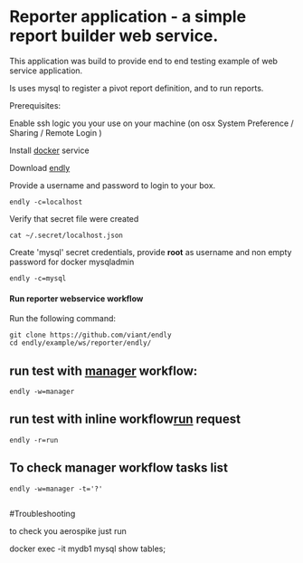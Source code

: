 # Reporter application - a simple report builder web service.

This application was build to provide end to end testing example of web service application.

Is uses mysql to register a pivot report definition, and to run reports.


Prerequisites:

Enable ssh logic you your use on your machine (on osx System Preference / Sharing / Remote Login )
 
Install [docker](https://docs.docker.com/engine/installation/) service

Download [endly](https://github.com/viant/endly/releases/)

Provide a username and password to login to your box.
```text
endly -c=localhost
```

Verify that secret file were created
```text
cat ~/.secret/localhost.json
```

Create 'mysql' secret credentials, provide  **root** as username and non empty password for docker mysqladmin
```text
endly -c=mysql
```



#### Run reporter webservice workflow

Run the following command:

```text
git clone https://github.com/viant/endly
cd endly/example/ws/reporter/endly/
```

## run test with [manager](endly/manager.csv) workflow:
```text
endly -w=manager
```

## run test with inline workflow[run](endly/run.yaml) request
```text
endly -r=run
```

## To check manager workflow tasks list
```text
endly -w=manager -t='?'
 
```




#Troubleshooting

to check you aerospike just run



docker exec -it mydb1 mysql
show tables;


  


